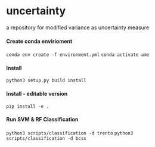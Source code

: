 # uncertainty
a repository for modified variance as uncertainty measure

#### Create conda envirioment
`conda env create -f environment.yml`
`conda activate ame`

#### Install
`python3 setup.py build install`
#### Install - editable version
`pip install -e .`


#### Run SVM & RF Classification
`python3 scripts/classification -d trento`
`python3 scripts/classification -d bcss`



